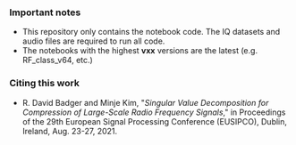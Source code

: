 ### Important notes
* This repository only contains the notebook code. The IQ datasets and audio files are required to run all code.
* The notebooks with the highest **vxx** versions are the latest (e.g. RF_class_v64, etc.)


### Citing this work

* R. David Badger and Minje Kim, "*Singular Value Decomposition for Compression of Large-Scale Radio Frequency Signals*," in Proceedings of the 29th European Signal Processing Conference (EUSIPCO), Dublin, Ireland, Aug. 23-27, 2021.

